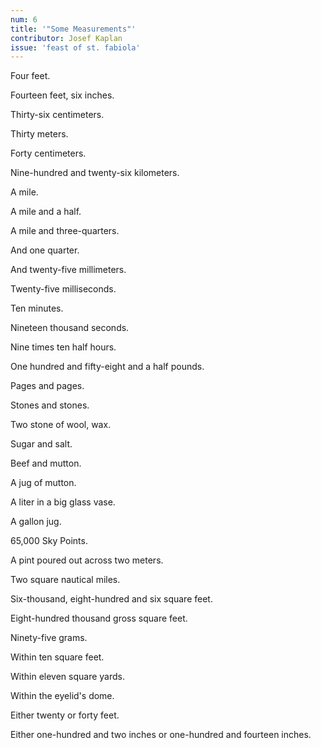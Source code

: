 ```yaml
---
num: 6
title: '"Some Measurements"'
contributor: Josef Kaplan
issue: 'feast of st. fabiola'
---
```


Four feet.

Fourteen feet, six inches.

Thirty-six centimeters.

Thirty meters.

Forty centimeters.

Nine-hundred and twenty-six kilometers.

A mile.

A mile and a half.

A mile and three-quarters.

And one quarter.

And twenty-five millimeters.

Twenty-five milliseconds.

Ten minutes.

Nineteen thousand seconds.

Nine times ten half hours.

One hundred and fifty-eight and a half pounds.

Pages and pages.

Stones and stones.

Two stone of wool, wax.

Sugar and salt.

Beef and mutton.

A jug of mutton.

A liter in a big glass vase.

A gallon jug.

65,000 Sky Points.

A pint poured out across two meters.

Two square nautical miles.

Six-thousand, eight-hundred and six square feet.

Eight-hundred thousand gross square feet.

Ninety-five grams.

Within ten square feet.

Within eleven square yards.

Within the eyelid's dome.

Either twenty or forty feet.

Either one-hundred and two inches or one-hundred and fourteen inches.
